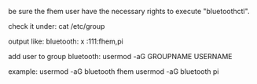 be sure the fhem user have the necessary rights to execute "bluetoothctl".

check it under: 
cat /etc/group

output like: 
bluetooth: x :111:fhem,pi

add user to group bluetooth:
usermod -aG GROUPNAME USERNAME

example:
usermod -aG bluetooth fhem
usermod -aG bluetooth pi
